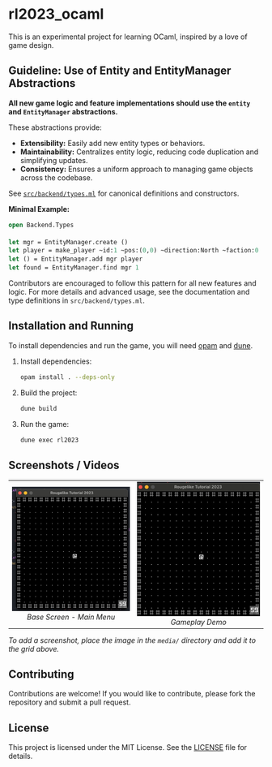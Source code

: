 # rl2023_ocaml

This is an experimental project for learning OCaml, inspired by a love of game design.
## Guideline: Use of Entity and EntityManager Abstractions

**All new game logic and feature implementations should use the `entity` and `EntityManager` abstractions.**

These abstractions provide:
- **Extensibility:** Easily add new entity types or behaviors.
- **Maintainability:** Centralizes entity logic, reducing code duplication and simplifying updates.
- **Consistency:** Ensures a uniform approach to managing game objects across the codebase.

See [`src/backend/types.ml`](src/backend/types.ml) for canonical definitions and constructors.

**Minimal Example:**

```ocaml
open Backend.Types

let mgr = EntityManager.create ()
let player = make_player ~id:1 ~pos:(0,0) ~direction:North ~faction:0
let () = EntityManager.add mgr player
let found = EntityManager.find mgr 1
```

Contributors are encouraged to follow this pattern for all new features and logic. For more details and advanced usage, see the documentation and type definitions in `src/backend/types.ml`.


## Installation and Running

To install dependencies and run the game, you will need [opam](https://opam.ocaml.org/) and [dune](https://dune.build/).

1. Install dependencies:

   ```sh
   opam install . --deps-only
   ```

2. Build the project:

   ```sh
   dune build
   ```

3. Run the game:

   ```sh
   dune exec rl2023
   ```

## Screenshots / Videos

<div align="center">
<table>
<tr>
<td width="400px" align="center">
  <img src="media/base_screen.png" alt="Base Screen" width="400px"/><br/>
  <em>Base Screen - Main Menu</em>
</td>
<td width="400px" align="center">
  <img src="media/play.gif" alt="Gameplay" width="400px"/><br/>
  <em>Gameplay Demo</em>
</td>
</tr>
</table>
</div>

_To add a screenshot, place the image in the `media/` directory and add it to the grid above._

## Contributing

Contributions are welcome! If you would like to contribute, please fork the repository and submit a pull request.

## License

This project is licensed under the MIT License. See the [LICENSE](LICENSE) file for details.
